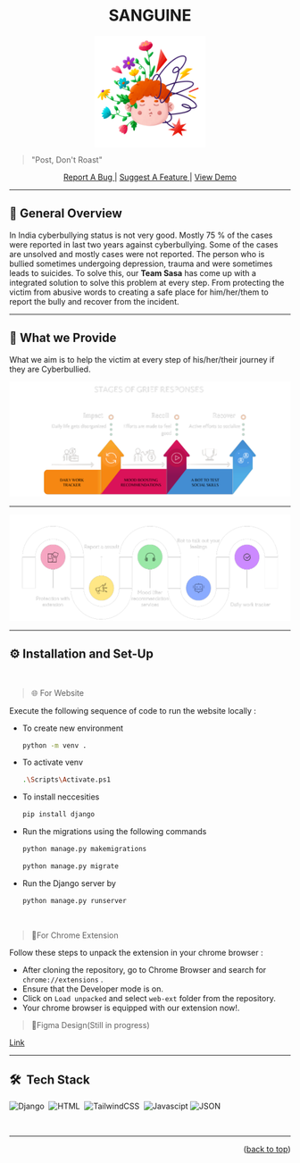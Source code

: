 <h1 id="top" align="center"> SANGUINE</h1>
<p align="center"><img align="center" alt="logo" src="static\images\hero.png" height="200px"></p>

> "Post, Don't Roast"
<p align="center"><a href="https://github.com/ankitakashyap05/musical-octo-spork/issues">Report A Bug </a> | <a href="https://github.com/ankitakashyap05/musical-octo-spork/issues">Suggest A Feature </a>| <a href="https://www.youtube.com/watch?v=I7P_R1x7iAk" target="_blank">View Demo </a></p>

---

## 📝 General Overview 
<p>In India cyberbullying status is not very
good. Mostly 75 % of the cases were reported in
last two years against cyberbullying. Some of the
cases are unsolved and mostly cases were not
reported. The person who is bullied sometimes
undergoing depression, trauma and were
sometimes leads to suicides. To solve this, our <b>Team Sasa</b> has come up with a integrated solution to solve this problem at every step. From protecting the victim from abusive words to creating a safe place for him/her/them to report the bully and recover from the incident.</p>

---
## 🤖 What we Provide

What we aim is to help the victim at every step of his/her/their journey if they are Cyberbullied.

<img src="static\images\grief-stages.png" >

---

<img src="static\images\features.png">

---

## ⚙️ Installation and Set-Up
<br>

> 🌐 For Website

Execute the following sequence of code to run the website locally :
- To create new environment
    ```sh
    python -m venv . 
    ```
 - To activate venv
    ```sh
   .\Scripts\Activate.ps1 
    ``` 
 - To install neccesities
      ```sh
   pip install django 
    ```     
- Run the migrations using the following commands
    ```sh
    python manage.py makemigrations
    ```
    ```sh
    python manage.py migrate
    ```

- Run the Django server by
    ```sh
    python manage.py runserver
    ```

<br>

>  🧩For Chrome Extension

Follow these steps to unpack the extension in your chrome browser :

- After cloning the repository, go to Chrome Browser and search for `chrome://extensions` .
- Ensure that the Developer mode is on.
- Click on `Load unpacked` and select `web-ext` folder from the repository.
- Your chrome browser is equipped with our extension now!.

> 🎨Figma Design(Still in progress)

<a href="https://www.figma.com/file/7rRIvKOpNyAF5jYTpEU6WK/Electrothon-4.0?node-id=82%3A50" target="_blank">Link</a>

---

## 🛠 &nbsp;Tech Stack
<!-- ![Tensorflow](https://img.shields.io/badge/TensorFlow%20-%23FF6F00.svg?&style=for-the-badge&logo=TensorFlow&logoColor=white)&nbsp;
![Keras](https://img.shields.io/badge/Keras%20-%23D00000.svg?&style=for-the-badge&logo=Keras&logoColor=white)&nbsp; -->
![Django](https://img.shields.io/badge/django%20-%23092E20.svg?&style=for-the-badge&logo=django&logoColor=white)&nbsp;
![HTML](https://img.shields.io/badge/html5%20-%23E34F26.svg?&style=for-the-badge&logo=html5&logoColor=white)&nbsp;
![TailwindCSS](https://img.shields.io/badge/Tailwind_CSS-38B2AC?style=for-the-badge&logo=tailwind-css&logoColor=white)&nbsp;
![Javascipt](https://img.shields.io/badge/javascript%20-%23323330.svg?&style=for-the-badge&logo=javascript&logoColor=%23F7DF1E)
![JSON](https://img.shields.io/badge/json-5E5C5C?style=for-the-badge&logo=json&logoColor=white)

<br>

---
<p align="right">(<a href="#top">back to top</a>)</p>
